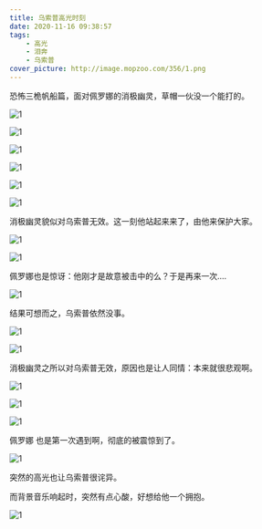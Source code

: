 ```yaml
---
title: 乌索普高光时刻
date: 2020-11-16 09:38:57
tags:
    - 高光
    - 泪奔
    - 乌索普
cover_picture: http://image.mopzoo.com/356/1.png
---
```


恐怖三桅帆船篇，面对佩罗娜的消极幽灵，草帽一伙没一个能打的。

![1](http://image.mopzoo.com/356/1.png)

![1](http://image.mopzoo.com/356/1-2.png)

![1](http://image.mopzoo.com/356/2.png)

![1](http://image.mopzoo.com/356/3.png)

![1](http://image.mopzoo.com/356/4.png)

![1](http://image.mopzoo.com/356/5.png)

消极幽灵貌似对乌索普无效。这一刻他站起来来了，由他来保护大家。

![1](http://image.mopzoo.com/356/6.png)

![1](http://image.mopzoo.com/356/7.png)

佩罗娜也是惊讶：他刚才是故意被击中的么？于是再来一次....

![1](http://image.mopzoo.com/356/8.png)

结果可想而之，乌索普依然没事。

![1](http://image.mopzoo.com/356/9.png)

![1](http://image.mopzoo.com/356/9-2.png)

消极幽灵之所以对乌索普无效，原因也是让人同情：本来就很悲观啊。

![1](http://image.mopzoo.com/356/10.png)

![1](http://image.mopzoo.com/356/11.png)

![1](http://image.mopzoo.com/356/12.png)

佩罗娜 也是第一次遇到啊，彻底的被震惊到了。

![1](http://image.mopzoo.com/356/13.png)

突然的高光也让乌索普很诧异。

而背景音乐响起时，突然有点心酸，好想给他一个拥抱。

![1](http://image.mopzoo.com/356/14.png)